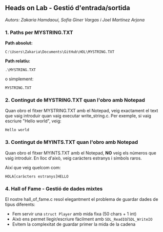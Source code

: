 ## Heads on Lab - Gestió d'entrada/sortida
*Autors: Zakaria Hamdaoui, Sofía Giner Vargas i Joel Martínez Arjona*

### 1. Paths per MYSTRING.TXT

**Path absolut:**
```
C:\Users\Zakaria\Documents\GitHub\HOL\MYSTRING.TXT
```

**Path relatiu:**
```
.\MYSTRING.TXT
```
o simplement:
```
MYSTRING.TXT
```

### 2. Contingut de MYSTRING.TXT quan l'obro amb Notepad

Quan obro el fitxer MYSTRING.TXT amb el Notepad, veig exactament el text que vaig introduir quan vaig executar write_string.c. Per exemple, si vaig escriure "Hello world", veig:
```
Hello world
```

### 3. Contingut de MYINTS.TXT quan l'obro amb Notepad

Quan obro el fitxer MYINTS.TXT amb el Notepad, **NO** veig els números que vaig introduir. En lloc d'això, veig caràcters estranys i símbols raros.

Així que veig quelcom com:
```
HOLA[caràcters estranys]HELLO
```

### 4. Hall of Fame - Gestió de dades mixtes

El nostre hall_of_fame.c resol elegantment el problema de guardar dades de tipus diferents:

- Fem servir una `struct Player` amb mida fixa (50 chars + 1 int)
- Això ens permet llegir/escriure fàcilment amb `SDL_ReadIO`/`SDL_WriteIO`
- Evitem la complexitat de guardar primer la mida de la cadena